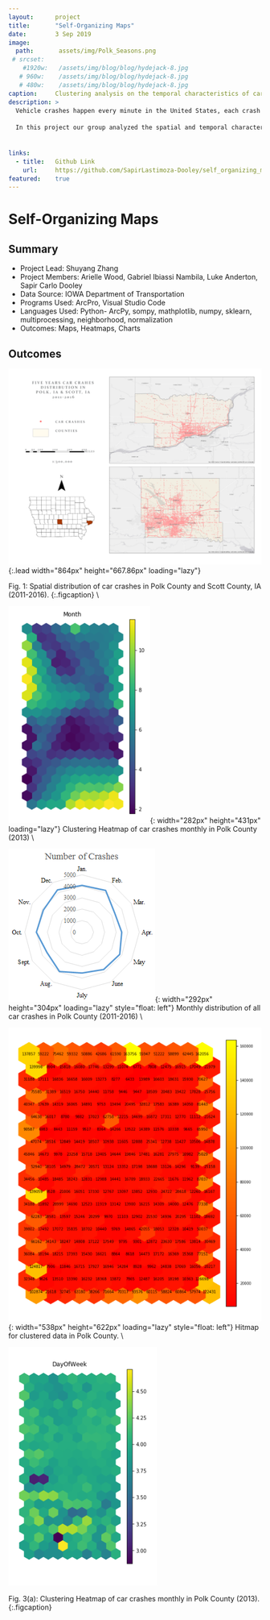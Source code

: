 ```yaml
---
layout:      project
title:       "Self-Organizing Maps"
date:        3 Sep 2019
image:
  path:       assets/img/Polk_Seasons.png
 # srcset:
    #1920w:   /assets/img/blog/blog/hydejack-8.jpg
   # 960w:    /assets/img/blog/blog/hydejack-8.jpg
   # 480w:    /assets/img/blog/blog/hydejack-8.jpg
caption:     Clustering analysis on the temporal characteristics of car crashes.
description: >
  Vehicle crashes happen every minute in the United States, each crash having its own time and specific attributes such as road conditions and weather. The goal of this project is to find meaningful spatial and temporal patterns from the large datasets provided by state DOT’s. Using a self-organizing map, data can be clustered into meaningful clusters based on time of year, month, or day in a way that is easy to read. This allows for a more in-depth analysis. Data can then be joined to point data in ArcMap to show how patterns relate spatially within certain attributes like road conditions, number of injuries or weather conditions. The significance of this is that it allows temporal data to be joined to spatial data. This allows for multifaceted in-depth analysis. 

  In this project our group analyzed the spatial and temporal characteristicts of vehichle cr
  

links:
  - title:   Github Link
    url:     https://github.com/SapirLastimoza-Dooley/self_organizing_maps
featured:    true
---
```

# Self-Organizing Maps

## Summary
* Project Lead: Shuyang Zhang
* Project Members: Arielle Wood, Gabriel Ibiassi Nambila, Luke Anderton, Sapir Carlo Dooley
* Data Source: IOWA Department of Transportation
* Programs Used: ArcPro, Visual Studio Code
* Languages Used: Python- ArcPy, sompy, mathplotlib, numpy, sklearn, multiprocessing, neighborhood, normalization
* Outcomes: Maps, Heatmaps, Charts

## Outcomes
![Crash Distribution](https://raw.githubusercontent.com/SapirLastimoza-Dooley/self_organizing_maps/main/figures/crash_distribution.png){:.lead width="864px" height="667.86px" loading="lazy"}  

Fig. 1: Spatial distribution of car crashes in Polk County and Scott County, IA (2011-2016).
{:.figcaption} \\

![Monthly Heatmap](https://raw.githubusercontent.com/SapirLastimoza-Dooley/self_organizing_maps/main/figures/year_heatmap.png){: width="282px" height="431px" loading="lazy"}
Clustering Heatmap of car crashes monthly in Polk County (2013) \\

![Monthly Distribution](https://raw.githubusercontent.com/SapirLastimoza-Dooley/self_organizing_maps/main/figures/monthly_distribution.png){: width="292px" height="304px" loading="lazy" style="float: left"}
Monthly distribution of all car crashes in Polk County (2011-2016) \\

![Cluster Hitmap](https://raw.githubusercontent.com/SapirLastimoza-Dooley/self_organizing_maps/main/figures/clustering_heatmap_1.png){: width="538px" height="622px" loading="lazy" style="float: left"}
Hitmap for clustered data in Polk County. \\

![Weekly Heatmap](https://raw.githubusercontent.com/SapirLastimoza-Dooley/self_organizing_maps/main/figures/week_heatmap.png)

Fig. 3(a): Clustering Heatmap of car crashes monthly in Polk County (2013).
{:.figcaption}
